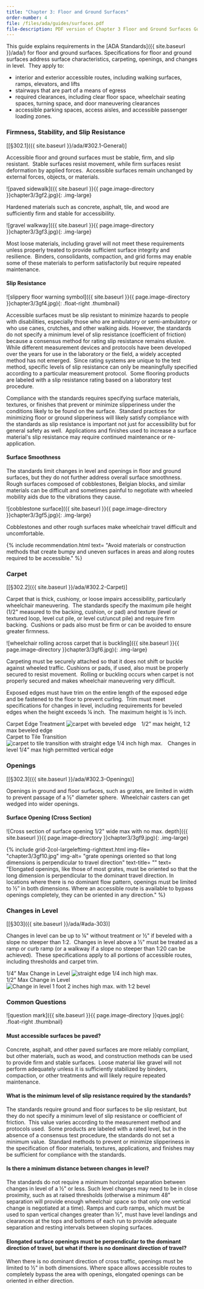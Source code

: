 ```yaml
---
title: "Chapter 3: Floor and Ground Surfaces"
order-number: 4
file: /files/ada/guides/surfaces.pdf
file-description: PDF version of Chapter 3 Floor and Ground Surfaces Guide
---
```

This guide explains requirements in the [ADA
Standards]({{ site.baseurl }}/ada/) for floor and ground
surfaces. Specifications for floor and ground surfaces address surface
characteristics, carpeting, openings, and changes in level.  They apply
to:

- interior and exterior accessible routes, including walking surfaces,
    ramps, elevators, and lifts
- stairways that are part of a means of egress
- required clearances, including clear floor space, wheelchair seating
    spaces, turning space, and door maneuvering clearances
- accessible parking spaces, access aisles, and accessible passenger
    loading zones.

### Firmness, Stability, and Slip Resistance

[[§302.1]({{ site.baseurl }}/ada/#302.1-General)]

Accessible floor and ground surfaces must be stable, firm, and slip
resistant.  Stable surfaces resist movement, while firm surfaces resist
deformation by applied forces.  Accessible surfaces remain unchanged by
external forces, objects, or materials.

![paved sidewalk]({{ site.baseurl }}{{ page.image-directory }}chapter3/3gf2.jpg){: .img-large}
<div class="img-large-caption">Hardened materials such as concrete, asphalt, tile, and wood are sufficiently firm and stable for accessibility.</div>

![gravel walkway]({{ site.baseurl }}{{ page.image-directory }}chapter3/3gf3.jpg){: .img-large}
<div class="img-large-caption">Most loose materials, including gravel will not meet these requirements unless properly treated to provide sufficient surface integrity and resilience.  Binders, consolidants, compaction, and grid forms may enable some of these materials to perform satisfactorily but require repeated maintenance.</div>

#### Slip Resistance

![slippery floor warning
symbol]({{ site.baseurl }}{{ page.image-directory }}chapter3/3gf4.jpg){: .float-right .thumbnail}

Accessible surfaces must be slip resistant to minimize
hazards to people with disabilities, especially those who are ambulatory
or semi-ambulatory or who use canes, crutches, and other walking aids. However, the standards do not specify a minimum level of slip resistance
(coefficient of friction) because a consensus method for rating slip
resistance remains elusive.  While different measurement devices and
protocols have been developed over the years for use in the laboratory
or the field, a widely accepted method has not emerged.  Since rating
systems are unique to the test method, specific levels of slip
resistance can only be meaningfully specified according to a particular
measurement protocol.  Some flooring products are labeled with a slip
resistance rating based on a laboratory test procedure.

Compliance with the standards requires specifying surface materials,
textures, or finishes that prevent or minimize slipperiness under the
conditions likely to be found on the surface.  Standard practices for
minimizing floor or ground slipperiness will likely satisfy compliance
with the standards as slip resistance is important not just for
accessibility but for general safety as well.  Applications and finishes
used to increase a surface material's slip resistance may require
continued maintenance or re-application.

#### Surface Smoothness

The standards limit changes in level and openings in floor and ground
surfaces, but they do not further address overall surface smoothness. Rough surfaces composed of cobblestones, Belgian blocks, and similar
materials can be difficult and sometimes painful to negotiate with
wheeled mobility aids due to the vibrations they cause.

![cobblestone surface]({{ site.baseurl }}{{ page.image-directory }}chapter3/3gf5.jpg){: .img-large}
<div class="img-large-caption">Cobblestones and other rough surfaces make wheelchair travel difficult and uncomfortable.</div>

{% include recommendation.html
text= "Avoid materials or construction methods that create bumpy and uneven surfaces in areas and along routes required to be accessible."
%}

### Carpet

[[§302.2]({{ site.baseurl }}/ada/#302.2-Carpet)]

Carpet that is thick, cushiony, or loose impairs accessibility,
particularly wheelchair maneuvering.  The standards specify the maximum
pile height (1/2" measured to the backing, cushion, or pad) and texture
(level or textured loop, level cut pile, or level cut/uncut pile) and
require firm backing.  Cushions or pads also must be firm or can be
avoided to ensure greater firmness.

![wheelchair rolling across carpet that is buckling]({{ site.baseurl }}{{ page.image-directory }}chapter3/3gf6.jpg){: .img-large}
<div class="img-large-caption">Carpeting must be securely attached so that it does not shift or buckle against wheeled traffic. Cushions or pads, if used, also must be properly secured to resist movement.  Rolling or buckling occurs when carpet is not properly secured and makes wheelchair maneuvering very difficult.</div>

Exposed edges must have trim on the entire length of the exposed edge
and be fastened to the floor to prevent curling.  Trim must meet
specifications for changes in level, including requirements for beveled
edges when the height exceeds ¼ inch.  The maximum height is ½ inch.

<div class="grid-container">
  <div class="grid-row">
    <div class="tablet:grid-col">
      <span class="grid-line bold">Carpet Edge Treatment</span>
      <img class="img-full" src="{{ site.baseurl }}{{ page.image-directory }}chapter3/3gf7.jpg" alt="carpet with beveled edge">
      <span class="grid-line text-italic" style="padding: 10px;">1/2” max height, 1:2 max beveled edge</span>
    </div>
    <div class="tablet:grid-col">
      <span class="grid-line bold">Carpet to Tile Transition</span>
      <img class="img-full" src="{{ site.baseurl }}{{ page.image-directory }}chapter3/3gf8.jpg" alt="carpet to tile transition with straight edge 1/4 inch high max.">
      <span class="grid-line text-italic" style="padding: 10px;">	Changes in level 1/4” max high permitted vertical edge</span>
    </div>
  </div>
</div>

### Openings

[[§302.3]({{ site.baseurl }}/ada/#302.3-Openings)]

Openings in ground and floor surfaces, such as grates, are limited in
width to prevent passage of a ½" diameter sphere.  Wheelchair casters
can get wedged into wider openings.

#### Surface Opening (Cross Section)

![Cross section of surface opening 1/2\" wide max with no max. depth]({{ site.baseurl }}{{ page.image-directory }}chapter3/3gf9.jpg){: .img-large}

{% include grid-2col-largeleftimg-righttext.html
img-file= "chapter3/3gf10.jpg"
img-alt= "grate openings oriented so that long dimensions is perpendicular to travel direction"
text-title= ""
text= "Elongated openings, like those of most grates, must be oriented so that the long dimension is perpendicular to the dominant travel direction.  In locations where there is no dominant flow pattern, openings must be limited to ½” in both dimensions.  Where an accessible route is available to bypass openings completely, they can be oriented in any direction."
%}

### Changes in Level

[[§303]({{ site.baseurl }}/ada/#ada-303)]

Changes in level can be up to ¼" without treatment or ½" if beveled with
a slope no steeper than 1:2.  Changes in level above a ½" must be
treated as a ramp or curb ramp (or a walkway if a slope no steeper than
1:20 can be achieved).  These specifications apply to all portions of
accessible routes, including thresholds and carpet trim.

<div class="grid-container">
  <div class="grid-row">
    <div class="tablet:grid-col">
      <span class="grid-line bold">1/4” Max Change in Level</span>
      <img class="img-full" src="{{ site.baseurl }}{{ page.image-directory }}chapter3/3gf11.jpg" alt="straight edge 1/4 inch high max.">
    </div>
    <div class="tablet:grid-col">
      <span class="grid-line bold">1/2” Max Change in Level</span>
      <img class="img-full" src="{{ site.baseurl }}{{ page.image-directory }}chapter3/3gf12.jpg" alt="Change in level 1 foot 2 inches high max. with 1:2 bevel">
    </div>
  </div>
</div>

### Common Questions

![question mark]({{ site.baseurl }}{{ page.image-directory }}ques.jpg){: .float-right .thumbnail}

#### Must accessible surfaces be paved?

Concrete, asphalt, and other paved surfaces are more reliably compliant,
but other materials, such as wood, and construction methods can be used
to provide firm and stable surfaces.  Loose material like gravel will
not perform adequately unless it is sufficiently stabilized by binders,
compaction, or other treatments and will likely require repeated
maintenance.  

#### What is the minimum level of slip resistance required by the standards?

The standards require ground and floor surfaces to be slip resistant,
but they do not specify a minimum level of slip resistance or
coefficient of friction.  This value varies according to the measurement
method and protocols used.  Some products are labeled with a rated
level, but in the absence of a consensus test procedure, the standards
do not set a minimum value.  Standard methods to prevent or minimize
slipperiness in the specification of floor materials, textures,
applications, and finishes may be sufficient for compliance with the
standards. 

#### Is there a minimum distance between changes in level?

The standards do not require a minimum horizontal separation between
changes in level of a ½" or less. Such level changes may need to be in
close proximity, such as at raised thresholds (otherwise a minimum 48"
separation will provide enough wheelchair space so that only one
vertical change is negotiated at a time). Ramps and curb ramps, which
must be used to span vertical changes greater than ½", must have level
landings and clearances at the tops and bottoms of each run to provide
adequate separation and resting intervals between sloping surfaces.

#### Elongated surface openings must be perpendicular to the dominant direction of travel, but what if there is no dominant direction of travel?

When there is no dominant direction of cross traffic, openings must be
limited to ½" in both dimensions. Where space allows accessible routes
to completely bypass the area with openings, elongated openings can be
oriented in either direction.
